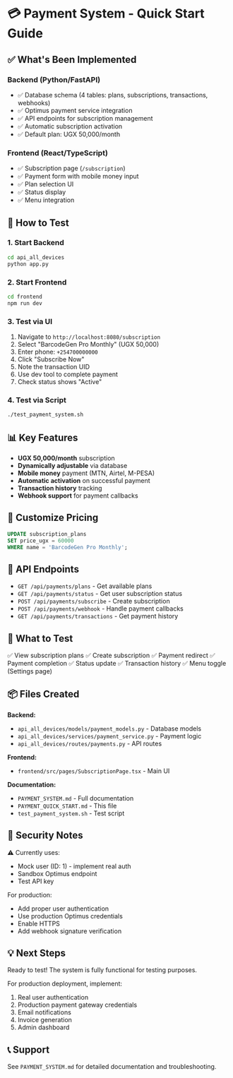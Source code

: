# 💳 Payment System - Quick Start Guide

## ✅ What's Been Implemented

### Backend (Python/FastAPI)
- ✅ Database schema (4 tables: plans, subscriptions, transactions, webhooks)
- ✅ Optimus payment service integration
- ✅ API endpoints for subscription management
- ✅ Automatic subscription activation
- ✅ Default plan: UGX 50,000/month

### Frontend (React/TypeScript)
- ✅ Subscription page (`/subscription`)
- ✅ Payment form with mobile money input
- ✅ Plan selection UI
- ✅ Status display
- ✅ Menu integration

## 🚀 How to Test

### 1. Start Backend
```bash
cd api_all_devices
python app.py
```

### 2. Start Frontend
```bash
cd frontend
npm run dev
```

### 3. Test via UI
1. Navigate to `http://localhost:8080/subscription`
2. Select "BarcodeGen Pro Monthly" (UGX 50,000)
3. Enter phone: `+254700000000`
4. Click "Subscribe Now"
5. Note the transaction UID
6. Use dev tool to complete payment
7. Check status shows "Active"

### 4. Test via Script
```bash
./test_payment_system.sh
```

## 📊 Key Features

- **UGX 50,000/month** subscription
- **Dynamically adjustable** via database
- **Mobile money** payment (MTN, Airtel, M-PESA)
- **Automatic activation** on successful payment
- **Transaction history** tracking
- **Webhook support** for payment callbacks

## 🔧 Customize Pricing

```sql
UPDATE subscription_plans 
SET price_ugx = 60000 
WHERE name = 'BarcodeGen Pro Monthly';
```

## 📝 API Endpoints

- `GET /api/payments/plans` - Get available plans
- `GET /api/payments/status` - Get user subscription status
- `POST /api/payments/subscribe` - Create subscription
- `POST /api/payments/webhook` - Handle payment callbacks
- `GET /api/payments/transactions` - Get payment history

## 🎯 What to Test

✅ View subscription plans
✅ Create subscription
✅ Payment redirect
✅ Payment completion
✅ Status update
✅ Transaction history
✅ Menu toggle (Settings page)

## 📦 Files Created

**Backend:**
- `api_all_devices/models/payment_models.py` - Database models
- `api_all_devices/services/payment_service.py` - Payment logic
- `api_all_devices/routes/payments.py` - API routes

**Frontend:**
- `frontend/src/pages/SubscriptionPage.tsx` - Main UI

**Documentation:**
- `PAYMENT_SYSTEM.md` - Full documentation
- `PAYMENT_QUICK_START.md` - This file
- `test_payment_system.sh` - Test script

## 🔐 Security Notes

⚠️ Currently uses:
- Mock user (ID: 1) - implement real auth
- Sandbox Optimus endpoint
- Test API key

For production:
- Add proper user authentication
- Use production Optimus credentials
- Enable HTTPS
- Add webhook signature verification

## 💡 Next Steps

Ready to test! The system is fully functional for testing purposes.

For production deployment, implement:
1. Real user authentication
2. Production payment gateway credentials
3. Email notifications
4. Invoice generation
5. Admin dashboard

## 📞 Support

See `PAYMENT_SYSTEM.md` for detailed documentation and troubleshooting.
